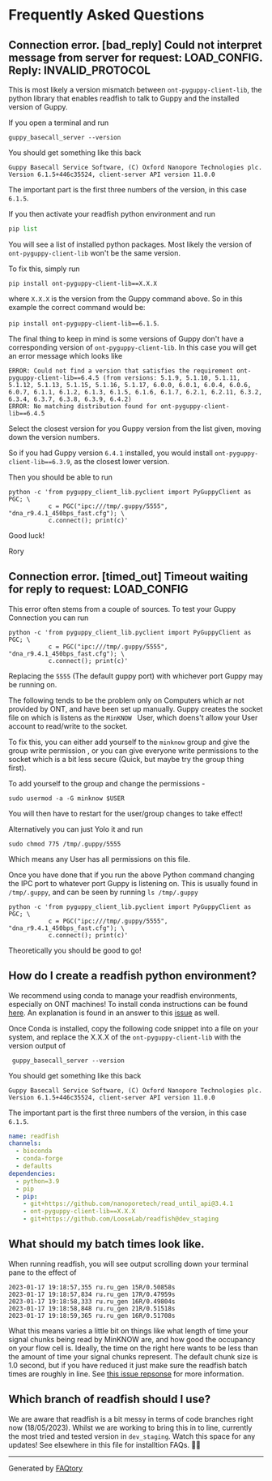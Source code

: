 
# Frequently Asked Questions

<a name="connection-error-\[bad_reply\]-could-not-interpret-message-from-server-for-request:-load_config-reply:-invalid_protocol"></a>
## Connection error. \[bad_reply\] Could not interpret message from server for request: LOAD_CONFIG. Reply: INVALID_PROTOCOL

This is most likely a version mismatch between `ont-pyguppy-client-lib`, the python library that enables readfish to talk to Guppy and the installed version of Guppy.

If you open a terminal and run
```console
guppy_basecall_server --version
```

You should get something like this back

    Guppy Basecall Service Software, (C) Oxford Nanopore Technologies plc. Version 6.1.5+446c35524, client-server API version 11.0.0

The important part is the first three numbers of the version, in this case `6.1.5`.

If you then activate your readfish python environment and run

```python
pip list
```

You will see a list of installed python packages. Most likely the version of `ont-pyguppy-client-lib` won't be the same version.

To fix this, simply run

```console
pip install ont-pyguppy-client-lib==X.X.X
```
where `X.X.X` is the version from the Guppy command above. So in this example the correct command would be:

`pip install ont-pyguppy-client-lib==6.1.5`.

The final thing to keep in mind is some versions of Guppy don't have a corresponding version of `ont-pyguppy-client-lib`. In this case you will get an error message which looks like

```
ERROR: Could not find a version that satisfies the requirement ont-pyguppy-client-lib==6.4.5 (from versions: 5.1.9, 5.1.10, 5.1.11, 5.1.12, 5.1.13, 5.1.15, 5.1.16, 5.1.17, 6.0.0, 6.0.1, 6.0.4, 6.0.6, 6.0.7, 6.1.1, 6.1.2, 6.1.3, 6.1.5, 6.1.6, 6.1.7, 6.2.1, 6.2.11, 6.3.2, 6.3.4, 6.3.7, 6.3.8, 6.3.9, 6.4.2)
ERROR: No matching distribution found for ont-pyguppy-client-lib==6.4.5
```
Select the closest version for you Guppy version from the list given, moving down the version numbers.

So if you had Guppy version `6.4.1` installed, you would install `ont-pyguppy-client-lib==6.3.9`, as the closest lower version.

Then you should be able to run

```console
python -c 'from pyguppy_client_lib.pyclient import PyGuppyClient as PGC; \
           c = PGC("ipc:///tmp/.guppy/5555", "dna_r9.4.1_450bps_fast.cfg"); \
           c.connect(); print(c)'
```

Good luck!

Rory

<a name="connection-error-\[timed_out\]-timeout-waiting-for-reply-to-request:-load_config"></a>
## Connection error. \[timed_out\] Timeout waiting for reply to request: LOAD_CONFIG

This error often stems from a couple of sources. To test your Guppy Connection you can run

```console
python -c 'from pyguppy_client_lib.pyclient import PyGuppyClient as PGC; \
           c = PGC("ipc:///tmp/.guppy/5555", "dna_r9.4.1_450bps_fast.cfg"); \
           c.connect(); print(c)'
```

Replacing the `5555` (The default guppy port) with whichever port Guppy may be running on.

The following tends to be the problem only on Computers which ar not provided by ONT, and have been set up manually. Guppy creates the socket file on which is listens as the `MinKNOW ` User, which doens't allow your User account to read/write to the socket.

To fix this, you can either add yourself to the `minknow` group and give the group write permission , or you can give everyone write permissions to the socket which is a bit less secure (Quick, but maybe try the group thing first).

To add yourself to the group and change the permissions -
```console
sudo usermod -a -G minknow $USER
```

You will then have to restart for the user/group changes to take effect!

Alternatively you can just Yolo it and run

```console
sudo chmod 775 /tmp/.guppy/5555
```

Which means any User has all permissions on this file.

Once you have done that if you run the above Python command changing the IPC port to whatever port Guppy is listening on. This is usually found in `/tmp/.guppy`, and can be seen by running `ls /tmp/.guppy`

```console
python -c 'from pyguppy_client_lib.pyclient import PyGuppyClient as PGC; \
           c = PGC("ipc:///tmp/.guppy/5555", "dna_r9.4.1_450bps_fast.cfg"); \
           c.connect(); print(c)'
```

Theoretically you should be good to go!

<a name="how-do-i-create-a-readfish-python-environment"></a>
## How do I create a readfish python environment?

We recommend using conda to manage your readfish environments, especially on ONT machines!
To install conda instructions can be found [here](https://docs.conda.io/projects/conda/en/latest/user-guide/install/index.html#regular-installation).
An explanation is found in an answer to this [issue](https://github.com/LooseLab/readfish/issues/124#issuecomment-759599319) as well.

Once Conda is installed, copy the following code snippet into a file on your system, and replace the X.X.X of the `ont-pyguppy-client-lib` with the version output of

```console
 guppy_basecall_server --version
```

You should get something like this back

    Guppy Basecall Service Software, (C) Oxford Nanopore Technologies plc. Version 6.1.5+446c35524, client-server API version 11.0.0

The important part is the first three numbers of the version, in this case `6.1.5`.

```yaml
name: readfish
channels:
  - bioconda
  - conda-forge
  - defaults
dependencies:
  - python=3.9
  - pip
  - pip:
    - git+https://github.com/nanoporetech/read_until_api@3.4.1
    - ont-pyguppy-client-lib==X.X.X
    - git+https://github.com/LooseLab/readfish@dev_staging
```

<a name="what-should-my-batch-times-look-like"></a>
## What should my batch times look like.

When running readfish, you will see output scrolling down your terminal pane to the effect of

```console
2023-01-17 19:18:57,355 ru.ru_gen 15R/0.50858s
2023-01-17 19:18:57,834 ru.ru_gen 17R/0.47959s
2023-01-17 19:18:58,333 ru.ru_gen 16R/0.49804s
2023-01-17 19:18:58,848 ru.ru_gen 21R/0.51518s
2023-01-17 19:18:59,365 ru.ru_gen 16R/0.51708s
```

What this means varies a little bit on things like what length of time your signal chunks being read by MinKNOW are, and how good the occupancy on your flow cell is.
Ideally, the time on the right here wants to be less than the amount of time your signal chunks represent.
The default chunk size is 1.0 second, but if you have reduced it just make sure the readfish batch times are roughly in line.
See [this issue repsonse](https://github.com/LooseLab/readfish/issues/221#issuecomment-1547349894) for more information.

<a name="which-branch-of-readfish-should-i-use"></a>
## Which branch of readfish should I use?

We are aware that readfish is a bit messy in terms of code branches right now (18/05/2023). Whilst we are working to bring this in to line, currently the most tried and tested version in `dev_staging`.
Watch this space for any updates!
See elsewhere in this file for installtion FAQs. 🕵️‍♂️

<hr>

Generated by [FAQtory](https://github.com/willmcgugan/faqtory)
